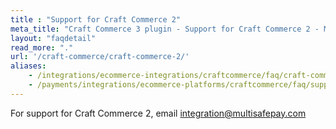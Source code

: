 ```yaml
---
title : "Support for Craft Commerce 2"
meta_title: "Craft Commerce 3 plugin - Support for Craft Commerce 2 - MultiSafepay Docs"
layout: "faqdetail"
read_more: "."
url: '/craft-commerce/craft-commerce-2/'
aliases:
    - /integrations/ecommerce-integrations/craftcommerce/faq/craft-commerce-2-support/
    - /payments/integrations/ecommerce-platforms/craftcommerce/faq/support-for-craft-commerce-2/
---
```

For support for Craft Commerce 2, email <integration@multisafepay.com>  
